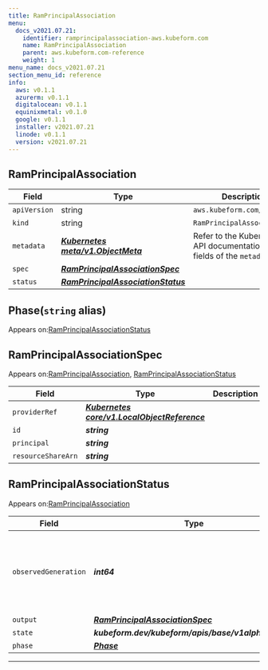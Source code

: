 ```yaml
---
title: RamPrincipalAssociation
menu:
  docs_v2021.07.21:
    identifier: ramprincipalassociation-aws.kubeform.com
    name: RamPrincipalAssociation
    parent: aws.kubeform.com-reference
    weight: 1
menu_name: docs_v2021.07.21
section_menu_id: reference
info:
  aws: v0.1.1
  azurerm: v0.1.1
  digitalocean: v0.1.1
  equinixmetal: v0.1.0
  google: v0.1.1
  installer: v2021.07.21
  linode: v0.1.1
  version: v2021.07.21
---
```


## RamPrincipalAssociation
| Field | Type | Description |
| ------ | ----- | ----------- |
| `apiVersion` | string | `aws.kubeform.com/v1alpha1` |
|    `kind` | string | `RamPrincipalAssociation` |
| `metadata` | ***[Kubernetes meta/v1.ObjectMeta](https://v1-18.docs.kubernetes.io/docs/reference/generated/kubernetes-api/v1.18/#objectmeta-v1-meta)***|Refer to the Kubernetes API documentation for the fields of the `metadata` field.|
| `spec` | ***[RamPrincipalAssociationSpec](#ramprincipalassociationspec)***||
| `status` | ***[RamPrincipalAssociationStatus](#ramprincipalassociationstatus)***||
## Phase(`string` alias)

Appears on:[RamPrincipalAssociationStatus](#ramprincipalassociationstatus)

## RamPrincipalAssociationSpec

Appears on:[RamPrincipalAssociation](#ramprincipalassociation), [RamPrincipalAssociationStatus](#ramprincipalassociationstatus)

| Field | Type | Description |
| ------ | ----- | ----------- |
| `providerRef` | ***[Kubernetes core/v1.LocalObjectReference](https://v1-18.docs.kubernetes.io/docs/reference/generated/kubernetes-api/v1.18/#localobjectreference-v1-core)***||
| `id` | ***string***||
| `principal` | ***string***||
| `resourceShareArn` | ***string***||
## RamPrincipalAssociationStatus

Appears on:[RamPrincipalAssociation](#ramprincipalassociation)

| Field | Type | Description |
| ------ | ----- | ----------- |
| `observedGeneration` | ***int64***| ***(Optional)*** Resource generation, which is updated on mutation by the API Server.|
| `output` | ***[RamPrincipalAssociationSpec](#ramprincipalassociationspec)***| ***(Optional)*** |
| `state` | ***kubeform.dev/kubeform/apis/base/v1alpha1.State***| ***(Optional)*** |
| `phase` | ***[Phase](#phase)***| ***(Optional)*** |
---
